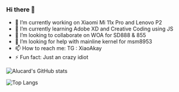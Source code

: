 ### Hi there 👋

- 🔭 I’m currently working on Xiaomi Mi 11x Pro and Lenovo P2
- 🌱 I’m currently learning Adobe XD and Creative Coding using JS
- 👯 I’m looking to collaborate on WOA for SD888 & 855
- 🤔 I’m looking for help with mainline kernel for msm8953
- 📫 How to reach me: TG : XiaoAkay
- ⚡ Fun fact: Just an crazy idiot

![Alucard's GitHub stats](https://github-readme-stats.vercel.app/api?username=alucard-storm&show_icons=true&theme=dracula)


![Top Langs](https://github-readme-stats.vercel.app/api/top-langs/?username=Alucard-Storm&layout=compact)

